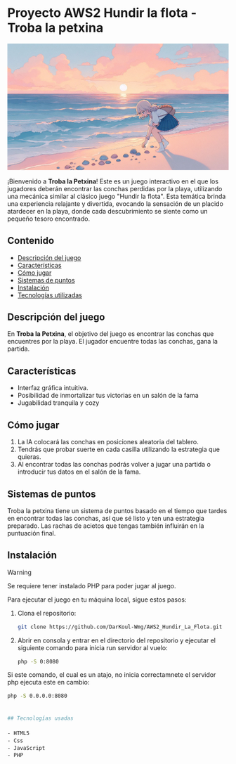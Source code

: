 
# Proyecto AWS2 Hundir la flota - Troba la petxina

![](https://github.com/DarKoul-Wmg/AWS2_Hundir_La_Flota/blob/dev/images/backgroundGame2.png)

¡Bienvenido a **Troba la Petxina**! Este es un juego interactivo en el que los jugadores deberán encontrar las conchas perdidas por la playa, utilizando una mecánica similar al clásico juego "Hundir la flota".
Esta temática brinda una experiencia relajante y divertida, evocando la sensación de un placido atardecer en la playa, donde cada descubrimiento se siente como un pequeño tesoro encontrado.


## Contenido

- [Descripción del juego](#descripción-del-juego)
- [Características](#características)
- [Cómo jugar](#cómo-jugar)
- [Sistemas de puntos](#sistema-de-puntos)
- [Instalación](#instalación)
- [Tecnologías utilizadas](#tecnologías-utilizadas)


## Descripción del juego

En **Troba la Petxina**, el objetivo del juego es encontrar las conchas que encuentres por la playa. El jugador encuentre todas las conchas, gana la partida.


## Características

- Interfaz gráfica intuitiva.
- Posibilidad de inmortalizar tus victorias en un salón de la fama
- Jugabilidad tranquila y cozy


## Cómo jugar

1. La IA colocará las conchas en posiciones aleatoria del tablero.
2. Tendrás que probar suerte en cada casilla utilizando la estrategia que quieras.
3. Al encontrar todas las conchas podrás volver a jugar una partida o introducir tus datos en el salón de la fama.


## Sistemas de puntos

Troba la petxina tiene un sistema de puntos basado en el tiempo que tardes en encontrar todas las conchas, así que sé listo y ten una estrategia preparado.
Las rachas de acietos que tengas también influirán en la puntuación final.


## Instalación
> [!WARNING]
> Se requiere tener instalado PHP para poder jugar al juego.

Para ejecutar el juego en tu máquina local, sigue estos pasos:

1. Clona el repositorio:
   ```bash
   git clone https://github.com/DarKoul-Wmg/AWS2_Hundir_La_Flota.git

2. Abrir en consola y entrar en el directorio del repositorio y ejecutar el siguiente comando para inicia run servidor al vuelo:
   ```bash
   php -S 0:8080
Si este comando, el cual es un atajo, no inicia correctamnete el servidor php ejecuta este en cambio:
   ```bash
   php -S 0.0.0.0:8080
   

## Tecnologías usadas

- HTML5
- Css
- JavaScript
- PHP
